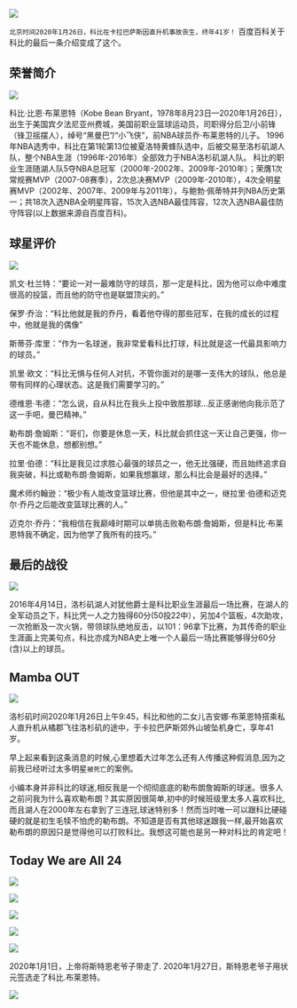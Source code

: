 ![](https://tva1.sinaimg.cn/large/006tNbRwgy1gbd5sg4kx2j30u0114n0m.jpg)

`北京时间2020年1月26日，科比在卡拉巴萨斯因直升机事故丧生，终年41岁！` 百度百科关于科比的最后一条介绍变成了这个。

## 荣誉简介

![](https://tva1.sinaimg.cn/large/006tNbRwgy1gbd72phqlij30xb0m8wjm.jpg)

科比·比恩·布莱恩特（Kobe Bean Bryant，1978年8月23日—2020年1月26日），出生于美国宾夕法尼亚州费城，美国前职业篮球运动员，司职得分后卫/小前锋（锋卫摇摆人），绰号“黑曼巴”/“小飞侠”，前NBA球员乔·布莱恩特的儿子。 
1996年NBA选秀中，科比在第1轮第13位被夏洛特黄蜂队选中，后被交易至洛杉矶湖人队，整个NBA生涯（1996年-2016年）全部效力于NBA洛杉矶湖人队。
科比的职业生涯随湖人队5夺NBA总冠军（2000年-2002年、2009年-2010年）；荣膺1次常规赛MVP（2007-08赛季），2次总决赛MVP（2009年-2010年），4次全明星赛MVP（2002年、2007年、2009年与2011年），与鲍勃·佩蒂特并列NBA历史第一；共18次入选NBA全明星阵容，15次入选NBA最佳阵容，12次入选NBA最佳防守阵容(以上数据来源自百度百科)。

## 球星评价

![](https://tva1.sinaimg.cn/large/006tNbRwgy1gbd73ypagbj30ic0a5q5d.jpg)

凯文·杜兰特：“要论一对一最难防守的球员，那一定是科比，因为他可以命中难度很高的投篮，而且他的防守也是联盟顶尖的。”

保罗·乔治：“科比他就是我的乔丹，看着他夺得的那些冠军，在我的成长的过程中，他就是我的偶像”

斯蒂芬·库里：“作为一名球迷，我非常爱看科比打球，科比就是这一代最具影响力的球员。”

凯里·欧文：“科比无惧与任何人对抗，不管你面对的是哪一支伟大的球队，他总是带有同样的心理状态。这是我们需要学习的。”

德维恩·韦德：“怎么说，自从科比在我头上投中致胜那球…反正感谢他向我示范了这一手吧，曼巴精神。”

勒布朗·詹姆斯：“哥们，你要是休息一天，科比就会抓住这一天让自己更强，你一天也不能休息，想都别想。”

拉里·伯德：“科比是我见过求胜心最强的球员之一，他无比强硬，而且始终追求自我突破，科比或勒布朗·詹姆斯，如果我想赢球，那么科比会是最好的选择。”

魔术师约翰逊：“极少有人能改变篮球比赛，但他是其中之一，继拉里·伯德和迈克尔·乔丹之后能改变篮球比赛的人。”

迈克尔·乔丹：“我相信在我巅峰时期可以单挑击败勒布朗·詹姆斯，但是科比‧布莱恩特我不确定，因为他学了我所有的技巧。”

## 最后的战役

![](https://tva1.sinaimg.cn/large/006tNbRwgy1gbd8gh3nimj30zk0lcdq9.jpg)

2016年4月14日，洛杉矶湖人对犹他爵士是科比职业生涯最后一场比赛，在湖人的全军动员之下，科比凭一人之力独得60分(50投22中），另加4个篮板，4次助攻，一次抢断及一次火锅，带领球队绝地反击，以101：96拿下比赛，为其传奇的职业生涯画上完美句点，科比亦成为NBA史上唯一个人最后一场比赛能够得分60分(含)以上的球员。

## Mamba OUT

![](https://tva1.sinaimg.cn/large/006tNbRwgy1gbd8ukpmn9j30zk0k00wf.jpg)

洛杉矶时间2020年1月26日上午9:45，科比和他的二女儿吉安娜·布莱恩特搭乘私人直升机从橘郡飞往洛杉矶的途中，于卡拉巴萨斯郊外山坡坠机身亡，享年41岁。

早上起来看到这条消息的时候,心里想着大过年怎么还有人传播这种假消息,因为之前我已经听过太多明星`被死亡`的案例。

小编本身并非科比的球迷,相反我是一个彻彻底底的勒布朗詹姆斯的球迷。很多人之前问我为什么喜欢勒布朗？其实原因很简单,初中的时候班级里太多人喜欢科比,而且湖人在2000年左右拿到了三连冠,球迷特别多！然而当时唯一可以跟科比硬碰硬的就是初生毛犊不怕虎的勒布朗。不知道是否有其他球迷跟我一样,最开始喜欢勒布朗的原因只是觉得他可以打败科比。我想这可能也是另一种对科比的肯定吧！

## Today We are All 24

![](https://tva1.sinaimg.cn/large/006tNbRwgy1gbd5whze7hj30iw0ceac8.jpg)

![](https://tva1.sinaimg.cn/large/006tNbRwgy1gbd8vosbfpj30xc0m8afr.jpg)

![](https://tva1.sinaimg.cn/large/006tNbRwgy1gbd8w9pzxvj30so0kukgp.jpg)

![](https://tva1.sinaimg.cn/large/006tNbRwgy1gbd8wzyy5yj30s00fox29.jpg)

![](https://tva1.sinaimg.cn/large/006tNbRwgy1gbd8xcrikhj30x60no4do.jpg)


2020年1月1日，上帝将斯特恩老爷子带走了. 2020年1月27日，斯特恩老爷子用状元签选走了科比.布莱恩特。

![](https://tva1.sinaimg.cn/large/006tNbRwgy1gbd8qv4jinj30js0jvwfu.jpg)
 













